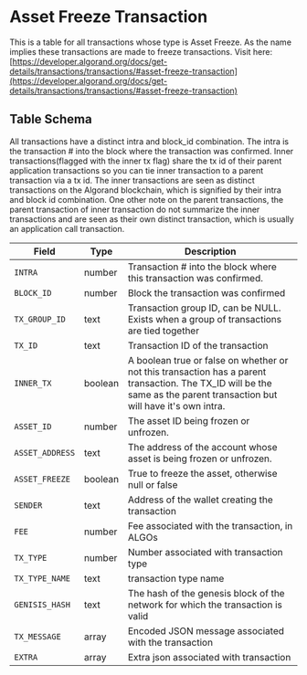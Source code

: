# Asset Freeze Transaction

This is a table for all transactions whose type is Asset Freeze. As the name implies these transactions are made to freeze transactions. Visit here: [ ](https://developer.algorand.org/docs/get-details/transactions/transactions/#asset-configuration-transaction)[https://developer.algorand.org/docs/get-details/transactions/transactions/#asset-freeze-transaction](https://developer.algorand.org/docs/get-details/transactions/transactions/#asset-freeze-transaction)

## Table Schema

All transactions have a distinct intra and block\_id combination. The intra is the transaction # into the block where the transaction was confirmed. Inner transactions(flagged with the inner tx flag) share the tx id of their parent application transactions so you can tie inner transaction to a parent transaction via a tx id. The inner transactions are seen as distinct transactions on the Algorand blockchain, which is signified by their intra and block id combination. One other note on the parent transactions, the parent transaction of inner transaction do not summarize the inner transactions and are seen as their own distinct transaction, which is usually an application call transaction.&#x20;

| Field           | Type    | Description                                                                                                                                                              |
| --------------- | ------- | ------------------------------------------------------------------------------------------------------------------------------------------------------------------------ |
| `INTRA`         | number  | Transaction # into the block where this transaction was confirmed.                                                                                                       |
| `BLOCK_ID`      | number  | Block the transaction was confirmed                                                                                                                                      |
| `TX_GROUP_ID`   | text    | Transaction group ID, can be NULL. Exists when a group of transactions are tied together                                                                                 |
| `TX_ID`         | text    | Transaction ID of the transaction                                                                                                                                        |
| `INNER_TX`      | boolean | A boolean true or false on whether or not this transaction has a parent transaction. The TX\_ID will be the same as the parent transaction but will have it's own intra. |
| `ASSET_ID`      | number  | The asset ID being frozen or unfrozen.                                                                                                                                   |
| `ASSET_ADDRESS` | text    | The address of the account whose asset is being frozen or unfrozen.                                                                                                      |
| `ASSET_FREEZE`  | boolean | True to freeze the asset, otherwise null or false                                                                                                                        |
| `SENDER`        | text    | Address of the wallet creating the transaction                                                                                                                           |
| `FEE`           | number  | Fee associated with the transaction, in ALGOs                                                                                                                            |
| `TX_TYPE`       | number  | Number associated with transaction type                                                                                                                                  |
| `TX_TYPE_NAME`  | text    | transaction type name                                                                                                                                                    |
| `GENISIS_HASH`  | text    | The hash of the genesis block of the network for which the transaction is valid                                                                                          |
| `TX_MESSAGE`    | array   | Encoded JSON message associated with the transaction                                                                                                                     |
| `EXTRA`         | array   | Extra json associated with transaction                                                                                                                                   |
